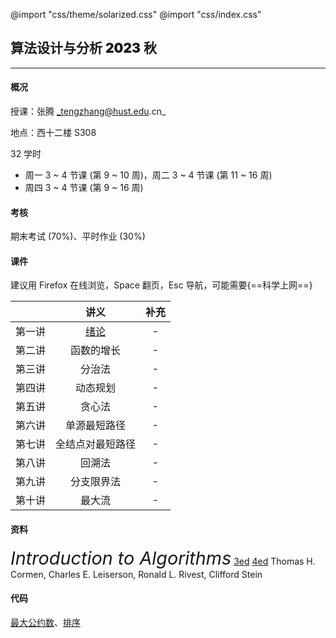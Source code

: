 @import "css/theme/solarized.css"
@import "css/index.css"

## 算法设计与分析 <span style="font-weight:900">2023</span> 秋

---

#### 概况

授课：张腾 _tengzhang@hust.edu.cn_

地点：西十二楼 S308

32 学时

- 周一 3 ~ 4 节课 (第 9 ~ 10 周)，周二 3 ~ 4 节课 (第 11 ~ 16 周)
- 周四 3 ~ 4 节课 (第 9 ~ 16 周)

<div class="top-2"></div>

#### 考核

期末考试 (70%)、平时作业 (30%)

#### 课件

建议用 Firefox 在线浏览，Space 翻页，Esc 导航，可能需要{==科学上网==}

<div class="threelines outline head-highlight">

|        |          讲义          | 补充 |
| :----: | :--------------------: | :--: |
| 第一讲 | [绪论](slides/01.html) |  -   |
| 第二讲 |       函数的增长       |  -   |
| 第三讲 |         分治法         |  -   |
| 第四讲 |        动态规划        |  -   |
| 第五讲 |         贪心法         |  -   |
| 第六讲 |      单源最短路径      |  -   |
| 第七讲 |    全结点对最短路径    |  -   |
| 第八讲 |         回溯法         |  -   |
| 第九讲 |       分支限界法       |  -   |
| 第十讲 |         最大流         |  -   |

</div>

#### 资料

<span style="font-size:1.8rem;font-style:italic">Introduction to Algorithms</span> [3ed](<books/Introduction%20to%20Algorithms%20(3ed)%20-%20Thomas%20H.%20Cormen,%20Charles%20E.%20Leiserson,%20Ronald%20L.%20Rivest,%20Clifford%20Stein.pdf>) [4ed](<books/Introduction%20to%20Algorithms%20(4ed)%20-%20Thomas%20H.%20Cormen,%20Charles%20E.%20Leiserson,%20Ronald%20L.%20Rivest,%20Clifford%20Stein.pdf>)
Thomas H. Cormen, Charles E. Leiserson, Ronald L. Rivest, Clifford Stein

#### 代码

[最大公约数](codes/gcd.ipynb)、[排序](codes/sorting.ipynb)
